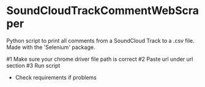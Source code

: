 # SoundCloudTrackCommentWebScraper
Python script to print all comments from a SoundCloud Track to a .csv file. Made with the 'Selenium' package.

#1 Make sure your chrome driver file path is correct
#2 Paste url under url section
#3 Run script

- Check requirements if problems
